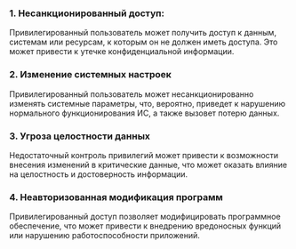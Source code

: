 ### 1. Несанкционированный доступ:
Привилегированный пользователь может получить доступ к данным, системам или ресурсам, к которым он не должен иметь доступа. Это может привести к утечке конфиденциальной информации.

### 2. Изменение системных настроек
Привилегированный пользователь может несанкционированно изменять системные параметры, что, вероятно, приведет к нарушению нормального функционирования ИС, а также вызовет потерю данных.

### 3. Угроза целостности данных
Недостаточный контроль привилегий может привести к возможности внесения изменений в критические данные, что может оказать влияние на целостность и достоверность информации.

### 4. Неавторизованная модификация программ
Привилегированный доступ позволяет модифицировать программное обеспечение, что может привести к внедрению вредоносных функций или нарушению работоспособности приложений.
